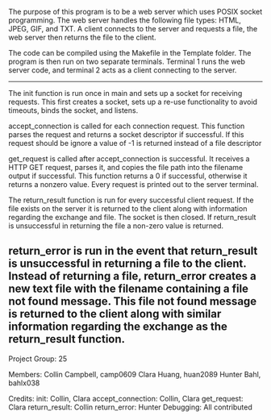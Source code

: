The purpose of this program is to be a web server which uses POSIX socket programming. The web server handles the following file types: HTML, JPEG, GIF, and TXT. A client connects to the server and requests a file, the web server then returns the file to the client.

The code can be compiled using the Makefile in the Template folder. The program is then run on two separate terminals. Terminal 1 runs the web server code, and terminal 2 acts as a client connecting to the server.

---------------------------------------------------------------------------------------------
The init function is run once in main and sets up a socket for receiving requests. This first creates a socket, sets up a re-use functionality to avoid timeouts, binds the socket, and listens.

accept_connection is called for each connection request. This function parses the request and returns a socket descriptor if successful. If this request should be ignore a value of -1 is returned instead of a file descriptor

get_request is called after accept_connection is successful. It receives a HTTP GET request, parses it, and copies the file path into the filename output if successful. This function returns a 0 if successful, otherwise it returns a nonzero value. Every request is printed out to the server terminal.

The return_result function is run for every successful client request. If the file exists on the server it is returned to the client along with information regarding the exchange and file. The socket is then closed. If return_result is unsuccessful in returning the file a non-zero value is returned.

return_error is run in the event that return_result is unsuccessful in returning a file to the client. Instead of returning a file, return_error creates a new text file with the filename containing a file not found message. This file not found message is returned to the client along with similar information regarding the exchange as the return_result function.
---------------------------------------------------------------------------------------------

Project Group: 25

Members:
Collin Campbell, camp0609
Clara Huang, huan2089
Hunter Bahl, bahlx038

Credits:
init: Collin, Clara
accept_connection: Collin, Clara
get_request: Clara
return_result: Collin
return_error: Hunter
Debugging: All contributed
